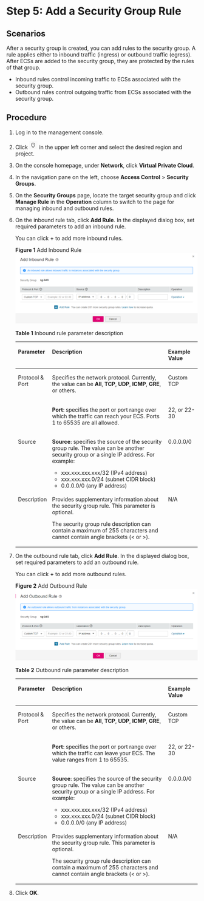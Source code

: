 # Step 5: Add a Security Group Rule<a name="qsg_0007"></a>

## Scenarios<a name="en-us_topic_0118646266_en-us_topic_0118534005_s480ea51d8f2542828c323c6c8eb50861"></a>

After a security group is created, you can add rules to the security group. A rule applies either to inbound traffic \(ingress\) or outbound traffic \(egress\). After ECSs are added to the security group, they are protected by the rules of that group.

-   Inbound rules control incoming traffic to ECSs associated with the security group.
-   Outbound rules control outgoing traffic from ECSs associated with the security group.

## Procedure<a name="en-us_topic_0118646266_en-us_topic_0118534005_section2999103814551"></a>

1.  Log in to the management console.
2.  Click  ![](figures/icon-region.png)  in the upper left corner and select the desired region and project.
3.  On the console homepage, under  **Network**, click  **Virtual Private Cloud**.
4.  In the navigation pane on the left, choose  **Access Control**  \>  **Security Groups**.
5.  On the  **Security Groups**  page, locate the target security group and click  **Manage Rule**  in the  **Operation**  column to switch to the page for managing inbound and outbound rules.
6.  On the inbound rule tab, click  **Add Rule**. In the displayed dialog box, set required parameters to add an inbound rule.

    You can click  **+**  to add more inbound rules.

    **Figure  1**  Add Inbound Rule<a name="en-us_topic_0118534005_fig3472133015819"></a>  
    ![](figures/add-inbound-rule.png "add-inbound-rule")

    **Table  1**  Inbound rule parameter description

    <a name="en-us_topic_0118534005_table111445216564"></a>
    <table><thead align="left"><tr id="en-us_topic_0118534005_row1811565205613"><th class="cellrowborder" valign="top" width="12.55%" id="mcps1.2.4.1.1"><p id="en-us_topic_0118534005_p51151452125620"><a name="en-us_topic_0118534005_p51151452125620"></a><a name="en-us_topic_0118534005_p51151452125620"></a><strong id="en-us_topic_0118534005_b2131889160"><a name="en-us_topic_0118534005_b2131889160"></a><a name="en-us_topic_0118534005_b2131889160"></a>Parameter</strong></p>
    </th>
    <th class="cellrowborder" valign="top" width="69.45%" id="mcps1.2.4.1.2"><p id="en-us_topic_0118534005_p5115552175613"><a name="en-us_topic_0118534005_p5115552175613"></a><a name="en-us_topic_0118534005_p5115552175613"></a><strong id="en-us_topic_0118534005_b2109380569"><a name="en-us_topic_0118534005_b2109380569"></a><a name="en-us_topic_0118534005_b2109380569"></a>Description</strong></p>
    </th>
    <th class="cellrowborder" valign="top" width="18%" id="mcps1.2.4.1.3"><p id="en-us_topic_0118534005_p711565219563"><a name="en-us_topic_0118534005_p711565219563"></a><a name="en-us_topic_0118534005_p711565219563"></a><strong id="en-us_topic_0118534005_b984193573219"><a name="en-us_topic_0118534005_b984193573219"></a><a name="en-us_topic_0118534005_b984193573219"></a>Example Value</strong></p>
    </th>
    </tr>
    </thead>
    <tbody><tr id="en-us_topic_0118534005_row9115105219562"><td class="cellrowborder" rowspan="2" valign="top" width="12.55%" headers="mcps1.2.4.1.1 "><p id="en-us_topic_0118534005_p151157525565"><a name="en-us_topic_0118534005_p151157525565"></a><a name="en-us_topic_0118534005_p151157525565"></a>Protocol &amp; Port</p>
    <p id="en-us_topic_0118534005_p3510193211510"><a name="en-us_topic_0118534005_p3510193211510"></a><a name="en-us_topic_0118534005_p3510193211510"></a></p>
    </td>
    <td class="cellrowborder" valign="top" width="69.45%" headers="mcps1.2.4.1.2 "><p id="en-us_topic_0118534005_p1711515526562"><a name="en-us_topic_0118534005_p1711515526562"></a><a name="en-us_topic_0118534005_p1711515526562"></a>Specifies the network protocol. Currently, the value can be <strong id="en-us_topic_0118534005_b63642068"><a name="en-us_topic_0118534005_b63642068"></a><a name="en-us_topic_0118534005_b63642068"></a>All</strong>, <strong id="en-us_topic_0118534005_b1275884042"><a name="en-us_topic_0118534005_b1275884042"></a><a name="en-us_topic_0118534005_b1275884042"></a>TCP</strong>, <strong id="en-us_topic_0118534005_b873919964"><a name="en-us_topic_0118534005_b873919964"></a><a name="en-us_topic_0118534005_b873919964"></a>UDP</strong>, <strong id="en-us_topic_0118534005_b1624173192"><a name="en-us_topic_0118534005_b1624173192"></a><a name="en-us_topic_0118534005_b1624173192"></a>ICMP</strong>, <strong id="en-us_topic_0118534005_b104287139"><a name="en-us_topic_0118534005_b104287139"></a><a name="en-us_topic_0118534005_b104287139"></a>GRE</strong>, or others.</p>
    </td>
    <td class="cellrowborder" valign="top" width="18%" headers="mcps1.2.4.1.3 "><p id="en-us_topic_0118534005_p193908441914"><a name="en-us_topic_0118534005_p193908441914"></a><a name="en-us_topic_0118534005_p193908441914"></a>Custom TCP</p>
    </td>
    </tr>
    <tr id="en-us_topic_0118534005_row6510532121511"><td class="cellrowborder" valign="top" headers="mcps1.2.4.1.1 "><p id="en-us_topic_0118534005_p4115175245613"><a name="en-us_topic_0118534005_p4115175245613"></a><a name="en-us_topic_0118534005_p4115175245613"></a><strong id="en-us_topic_0118534005_b840131483114"><a name="en-us_topic_0118534005_b840131483114"></a><a name="en-us_topic_0118534005_b840131483114"></a>Port</strong>: specifies the port or port range over which the traffic can reach your ECS. Ports 1 to 65535 are all allowed. </p>
    </td>
    <td class="cellrowborder" valign="top" headers="mcps1.2.4.1.2 "><p id="en-us_topic_0118534005_p1551023251511"><a name="en-us_topic_0118534005_p1551023251511"></a><a name="en-us_topic_0118534005_p1551023251511"></a>22, or 22-30</p>
    </td>
    </tr>
    <tr id="en-us_topic_0118534005_row511615528561"><td class="cellrowborder" valign="top" width="12.55%" headers="mcps1.2.4.1.1 "><p id="en-us_topic_0118534005_p86899991813"><a name="en-us_topic_0118534005_p86899991813"></a><a name="en-us_topic_0118534005_p86899991813"></a>Source</p>
    </td>
    <td class="cellrowborder" valign="top" width="69.45%" headers="mcps1.2.4.1.2 "><p id="en-us_topic_0118534005_p18116175212564"><a name="en-us_topic_0118534005_p18116175212564"></a><a name="en-us_topic_0118534005_p18116175212564"></a><strong id="en-us_topic_0118534005_b18923132315592"><a name="en-us_topic_0118534005_b18923132315592"></a><a name="en-us_topic_0118534005_b18923132315592"></a>Source</strong>: specifies the source of the security group rule. The value can be another security group or a single IP address. For example:</p>
    <a name="en-us_topic_0118534005_ul12116352195619"></a><a name="en-us_topic_0118534005_ul12116352195619"></a><ul id="en-us_topic_0118534005_ul12116352195619"><li>xxx.xxx.xxx.xxx/32 (IPv4 address)</li><li>xxx.xxx.xxx.0/24 (subnet CIDR block)</li><li>0.0.0.0/0 (any IP address)</li></ul>
    </td>
    <td class="cellrowborder" valign="top" width="18%" headers="mcps1.2.4.1.3 "><p id="en-us_topic_0118534005_p611613524569"><a name="en-us_topic_0118534005_p611613524569"></a><a name="en-us_topic_0118534005_p611613524569"></a>0.0.0.0/0</p>
    </td>
    </tr>
    <tr id="en-us_topic_0118534005_row111615525565"><td class="cellrowborder" valign="top" width="12.55%" headers="mcps1.2.4.1.1 "><p id="en-us_topic_0118534005_p1711655217565"><a name="en-us_topic_0118534005_p1711655217565"></a><a name="en-us_topic_0118534005_p1711655217565"></a>Description</p>
    </td>
    <td class="cellrowborder" valign="top" width="69.45%" headers="mcps1.2.4.1.2 "><p id="en-us_topic_0118534005_p1211611525564"><a name="en-us_topic_0118534005_p1211611525564"></a><a name="en-us_topic_0118534005_p1211611525564"></a>Provides supplementary information about the security group rule. This parameter is optional.</p>
    <p id="en-us_topic_0118534005_p6116175225613"><a name="en-us_topic_0118534005_p6116175225613"></a><a name="en-us_topic_0118534005_p6116175225613"></a>The security group rule description can contain a maximum of 255 characters and cannot contain angle brackets (&lt; or &gt;).</p>
    </td>
    <td class="cellrowborder" valign="top" width="18%" headers="mcps1.2.4.1.3 "><p id="en-us_topic_0118534005_p3116115216568"><a name="en-us_topic_0118534005_p3116115216568"></a><a name="en-us_topic_0118534005_p3116115216568"></a>N/A</p>
    </td>
    </tr>
    </tbody>
    </table>

7.  On the outbound rule tab, click  **Add Rule**. In the displayed dialog box, set required parameters to add an outbound rule.

    You can click  **+**  to add more outbound rules.

    **Figure  2**  Add Outbound Rule<a name="en-us_topic_0118534005_fig172021330144714"></a>  
    ![](figures/add-outbound-rule.png "add-outbound-rule")

    **Table  2**  Outbound rule parameter description

    <a name="en-us_topic_0118534005_table0614192319232"></a>
    <table><thead align="left"><tr id="en-us_topic_0118534005_row19614623202312"><th class="cellrowborder" valign="top" width="12.55%" id="mcps1.2.4.1.1"><p id="en-us_topic_0118534005_p361592319230"><a name="en-us_topic_0118534005_p361592319230"></a><a name="en-us_topic_0118534005_p361592319230"></a><strong id="en-us_topic_0118534005_b1246024759"><a name="en-us_topic_0118534005_b1246024759"></a><a name="en-us_topic_0118534005_b1246024759"></a>Parameter</strong></p>
    </th>
    <th class="cellrowborder" valign="top" width="69.45%" id="mcps1.2.4.1.2"><p id="en-us_topic_0118534005_p1961514231232"><a name="en-us_topic_0118534005_p1961514231232"></a><a name="en-us_topic_0118534005_p1961514231232"></a><strong id="en-us_topic_0118534005_b392753994"><a name="en-us_topic_0118534005_b392753994"></a><a name="en-us_topic_0118534005_b392753994"></a>Description</strong></p>
    </th>
    <th class="cellrowborder" valign="top" width="18%" id="mcps1.2.4.1.3"><p id="en-us_topic_0118534005_p1061552372311"><a name="en-us_topic_0118534005_p1061552372311"></a><a name="en-us_topic_0118534005_p1061552372311"></a><strong id="en-us_topic_0118534005_b78071625745"><a name="en-us_topic_0118534005_b78071625745"></a><a name="en-us_topic_0118534005_b78071625745"></a>Example Value</strong></p>
    </th>
    </tr>
    </thead>
    <tbody><tr id="en-us_topic_0118534005_row76161523132311"><td class="cellrowborder" rowspan="2" valign="top" width="12.55%" headers="mcps1.2.4.1.1 "><p id="en-us_topic_0118534005_p1761652313238"><a name="en-us_topic_0118534005_p1761652313238"></a><a name="en-us_topic_0118534005_p1761652313238"></a>Protocol &amp; Port</p>
    <p id="en-us_topic_0118534005_p4616323182310"><a name="en-us_topic_0118534005_p4616323182310"></a><a name="en-us_topic_0118534005_p4616323182310"></a></p>
    </td>
    <td class="cellrowborder" valign="top" width="69.45%" headers="mcps1.2.4.1.2 "><p id="en-us_topic_0118534005_p1461632352313"><a name="en-us_topic_0118534005_p1461632352313"></a><a name="en-us_topic_0118534005_p1461632352313"></a>Specifies the network protocol. Currently, the value can be <strong id="en-us_topic_0118534005_b202822549"><a name="en-us_topic_0118534005_b202822549"></a><a name="en-us_topic_0118534005_b202822549"></a>All</strong>, <strong id="en-us_topic_0118534005_b2060632122"><a name="en-us_topic_0118534005_b2060632122"></a><a name="en-us_topic_0118534005_b2060632122"></a>TCP</strong>, <strong id="en-us_topic_0118534005_b1478300017"><a name="en-us_topic_0118534005_b1478300017"></a><a name="en-us_topic_0118534005_b1478300017"></a>UDP</strong>, <strong id="en-us_topic_0118534005_b1962364235"><a name="en-us_topic_0118534005_b1962364235"></a><a name="en-us_topic_0118534005_b1962364235"></a>ICMP</strong>, <strong id="en-us_topic_0118534005_b722142174"><a name="en-us_topic_0118534005_b722142174"></a><a name="en-us_topic_0118534005_b722142174"></a>GRE</strong>, or others.</p>
    </td>
    <td class="cellrowborder" valign="top" width="18%" headers="mcps1.2.4.1.3 "><p id="en-us_topic_0118534005_p157082238193"><a name="en-us_topic_0118534005_p157082238193"></a><a name="en-us_topic_0118534005_p157082238193"></a>Custom TCP</p>
    </td>
    </tr>
    <tr id="en-us_topic_0118534005_row5616723112313"><td class="cellrowborder" valign="top" headers="mcps1.2.4.1.1 "><p id="en-us_topic_0118534005_p761613239235"><a name="en-us_topic_0118534005_p761613239235"></a><a name="en-us_topic_0118534005_p761613239235"></a><strong id="en-us_topic_0118534005_b1962587115"><a name="en-us_topic_0118534005_b1962587115"></a><a name="en-us_topic_0118534005_b1962587115"></a>Port</strong>: specifies the port or port range over which the traffic can leave your ECS. The value ranges from 1 to 65535. </p>
    </td>
    <td class="cellrowborder" valign="top" headers="mcps1.2.4.1.2 "><p id="en-us_topic_0118534005_p12616182311235"><a name="en-us_topic_0118534005_p12616182311235"></a><a name="en-us_topic_0118534005_p12616182311235"></a>22, or 22-30</p>
    </td>
    </tr>
    <tr id="en-us_topic_0118534005_row2617112315232"><td class="cellrowborder" valign="top" width="12.55%" headers="mcps1.2.4.1.1 "><p id="en-us_topic_0118534005_p15617623172315"><a name="en-us_topic_0118534005_p15617623172315"></a><a name="en-us_topic_0118534005_p15617623172315"></a>Source</p>
    </td>
    <td class="cellrowborder" valign="top" width="69.45%" headers="mcps1.2.4.1.2 "><p id="en-us_topic_0118534005_p196171823152315"><a name="en-us_topic_0118534005_p196171823152315"></a><a name="en-us_topic_0118534005_p196171823152315"></a><strong id="en-us_topic_0118534005_b4110206531"><a name="en-us_topic_0118534005_b4110206531"></a><a name="en-us_topic_0118534005_b4110206531"></a>Source</strong>: specifies the source of the security group rule. The value can be another security group or a single IP address. For example:</p>
    <a name="en-us_topic_0118534005_ul16177237233"></a><a name="en-us_topic_0118534005_ul16177237233"></a><ul id="en-us_topic_0118534005_ul16177237233"><li>xxx.xxx.xxx.xxx/32 (IPv4 address)</li><li>xxx.xxx.xxx.0/24 (subnet CIDR block)</li><li>0.0.0.0/0 (any IP address)</li></ul>
    </td>
    <td class="cellrowborder" valign="top" width="18%" headers="mcps1.2.4.1.3 "><p id="en-us_topic_0118534005_p4617102352310"><a name="en-us_topic_0118534005_p4617102352310"></a><a name="en-us_topic_0118534005_p4617102352310"></a>0.0.0.0/0</p>
    </td>
    </tr>
    <tr id="en-us_topic_0118534005_row196181723162317"><td class="cellrowborder" valign="top" width="12.55%" headers="mcps1.2.4.1.1 "><p id="en-us_topic_0118534005_p2061811237237"><a name="en-us_topic_0118534005_p2061811237237"></a><a name="en-us_topic_0118534005_p2061811237237"></a>Description</p>
    </td>
    <td class="cellrowborder" valign="top" width="69.45%" headers="mcps1.2.4.1.2 "><p id="en-us_topic_0118534005_p0618182392312"><a name="en-us_topic_0118534005_p0618182392312"></a><a name="en-us_topic_0118534005_p0618182392312"></a>Provides supplementary information about the security group rule. This parameter is optional.</p>
    <p id="en-us_topic_0118534005_p16618823192317"><a name="en-us_topic_0118534005_p16618823192317"></a><a name="en-us_topic_0118534005_p16618823192317"></a>The security group rule description can contain a maximum of 255 characters and cannot contain angle brackets (&lt; or &gt;).</p>
    </td>
    <td class="cellrowborder" valign="top" width="18%" headers="mcps1.2.4.1.3 "><p id="en-us_topic_0118534005_p20618623202311"><a name="en-us_topic_0118534005_p20618623202311"></a><a name="en-us_topic_0118534005_p20618623202311"></a>N/A</p>
    </td>
    </tr>
    </tbody>
    </table>

8.  Click  **OK**.

